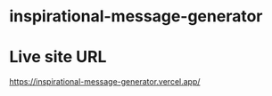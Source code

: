 # inspirational-message-generator

# Live site URL 
https://inspirational-message-generator.vercel.app/
